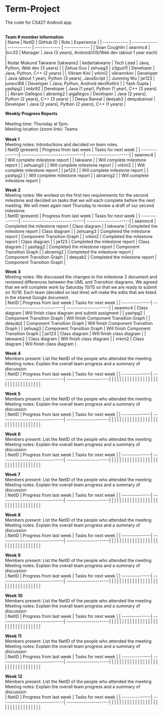 # Term-Project
The code for CS427 Android app. 
<br/>
<br/>

<b>Team # member information</b>
<br/>
| Name                  | NetID         | GitHub ID     | Role          | Experience                                              |
| -------------         | ------------- | ------------  | ------------- | -------------                                           |
| Sean Coughlin         | seanmc4       | Scc33         | Manager              | Java (3 years), Android/iOS/Web dev (about 1 year each) |            
| Kedar Mukund Takwane  |takwane2       | kedartakwane  | Tech Lead              | Java, Python, Web dev (3 years)                         |
| Zehua Guo             | zehuag3       | z3guo11       | Developer              | Java, Python, C++ (2 years)                             |
| Vikram Kini           | vrkini2       | vikramrkini   | Developer              | Java (about 1 year), Python (3 years), JavaScript       |
| Junming Wu            | jw123         | junwu168      | Developer              | Java, Python, Android dev(Kotlin)                                                |
| Yash Gupta            | yashpg2       | imbr92        | Developer              | Java (1 year), Python (1 year), C++ (3 years)           |
| Abram Gallegos        | abramig2      | aigallegos    | Developer              | Java (2 years), Python (2 years), C++ (3 years)         |
| Deeya Bansal          | deeyab2       | deeyabansal   | Developer              | Java (2 years), Python (2 years), C++ (1 years)         |
<br/>


<b>Weekly Progress Reports</b>
</br> 
</br>
Meeting time: Thursday at 5pm.
</br> 
Meeting location (zoom link): Teams
</br> 
</br>
<b>Week 1</b>
</br>
Meeting notes: Introductions and decided on team roles.
</br>
| NetID (present)         | Progress from last week         | Tasks for next week   |
| ---------------| --------------------------------| ----------------------|
| seanmc4               |                                 | Will complete milestone report                      |
| takwane        |                                 | Will complete milestone report                       |
| zehuang3               |                                 | Will complete milestone report                       |
| vrkini2              |                                 | Will complete milestone report                       |
| jw123              |                                 | Will complete milestone report                       |
| yashpg2              |                                 | Will complete milestone report                        |
| abramig2              |                                 | Will complete milestone report                        |
</br>

<b>Week 2</b>
</br>
Meeting notes: We worked on the first two requirements for the second milestone and decided on tasks that we will each complete before the next meeting. We will meet again next Thursday to review a draft of our second milestone.
</br>
| NetID (present)          | Progress from last week         | Tasks for next week   |
| ---------------| --------------------------------| ----------------------|
| seanmc4               | Completed the milestone report                                | Class diagram                      |
| takwane               | Completed the milestone report                                  | Class diagram                      |
| zehuang3               | Completed the milestone report                                  | Component Transition Graph                      |
| vrkini2               | Completed the milestone report                                  | Class diagram                      |
| jw123               | Completed the milestone report                                  | Class diagram                      |
| yashpg2               | Completed the milestone report                                  | Component Transition Graph                      |
| abramig2               | Completed the milestone report                                  | Component Transition Graph                      |
| deeyab2               | Completed the milestone report                                  | Component Transition Graph                      |
</br>


<b>Week 3</b>
</br>
Meeting notes: We discussed the changes to the milestone 2 document and reviewed differences between the UML and Transition diagrams. We agreed that we will complete work by Saturday 10/15 so that we are ready to submit on 10/16. Each team (decided on last time) will make the edits that are listed in the shared Google document.
</br>
| NetID          | Progress from last week         | Tasks for next week   |
| ---------------| --------------------------------| ----------------------|
| seanmc4               | Class diagram                                | Will finish class diagram and submit assigment                      |
| yashpg2               | Component Transition Graph                                | Will finish Component Transition Graph                       |
| deeyab2               | Component Transition Graph                                | Will finish Component Transition Graph                       |
| zehuag3               | Component Transition Graph                                | Will finish Component Transition Graph                       |
| jw123               | Class diagram                                | Will finish class diagram                       |
| takwane2               | Class diagram                                | Will finish class diagram                       |
| vrkini2               | Class diagram                                | Will finish class diagram                       |
</br>


<b>Week 4</b>
</br>
Members present: List the NetID of the people who attended the meeting
</br>
Meeting notes: Explain the overall team progress and a summary of discussion
</br>
| NetID          | Progress from last week         | Tasks for next week   |
| ---------------| --------------------------------| ----------------------|
|                |                                 |                       |
|                |                                 |                       |
|                |                                 |                       |
|                |                                 |                       |
|                |                                 |                       |
|                |                                 |                       |
|                |                                 |                       |
|                |                                 |                       |
</br>


<b>Week 5</b>
</br>
Members present: List the NetID of the people who attended the meeting
</br>
Meeting notes: Explain the overall team progress and a summary of discussion
</br>
| NetID          | Progress from last week         | Tasks for next week   |
| ---------------| --------------------------------| ----------------------|
|                |                                 |                       |
|                |                                 |                       |
|                |                                 |                       |
|                |                                 |                       |
|                |                                 |                       |
|                |                                 |                       |
|                |                                 |                       |
|                |                                 |                       |
</br>


<b>Week 6</b>
</br>
Members present: List the NetID of the people who attended the meeting
</br>
Meeting notes: Explain the overall team progress and a summary of discussion
</br>
| NetID          | Progress from last week         | Tasks for next week   |
| ---------------| --------------------------------| ----------------------|
|                |                                 |                       |
|                |                                 |                       |
|                |                                 |                       |
|                |                                 |                       |
|                |                                 |                       |
|                |                                 |                       |
|                |                                 |                       |
|                |                                 |                       |
</br>


<b>Week 7</b>
</br>
Members present: List the NetID of the people who attended the meeting
</br>
Meeting notes: Explain the overall team progress and a summary of discussion
</br>
| NetID          | Progress from last week         | Tasks for next week   |
| ---------------| --------------------------------| ----------------------|
|                |                                 |                       |
|                |                                 |                       |
|                |                                 |                       |
|                |                                 |                       |
|                |                                 |                       |
|                |                                 |                       |
|                |                                 |                       |
|                |                                 |                       |
</br>


<b>Week 8</b>
</br>
Members present: List the NetID of the people who attended the meeting
</br>
Meeting notes: Explain the overall team progress and a summary of discussion
</br>
| NetID          | Progress from last week         | Tasks for next week   |
| ---------------| --------------------------------| ----------------------|
|                |                                 |                       |
|                |                                 |                       |
|                |                                 |                       |
|                |                                 |                       |
|                |                                 |                       |
|                |                                 |                       |
|                |                                 |                       |
|                |                                 |                       |
</br>


<b>Week 9</b>
</br>
Members present: List the NetID of the people who attended the meeting
</br>
Meeting notes: Explain the overall team progress and a summary of discussion
</br>
| NetID          | Progress from last week         | Tasks for next week   |
| ---------------| --------------------------------| ----------------------|
|                |                                 |                       |
|                |                                 |                       |
|                |                                 |                       |
|                |                                 |                       |
|                |                                 |                       |
|                |                                 |                       |
|                |                                 |                       |
|                |                                 |                       |
</br>


<b>Week 10</b>
</br>
Members present: List the NetID of the people who attended the meeting
</br>
Meeting notes: Explain the overall team progress and a summary of discussion
</br>
| NetID          | Progress from last week         | Tasks for next week   |
| ---------------| --------------------------------| ----------------------|
|                |                                 |                       |
|                |                                 |                       |
|                |                                 |                       |
|                |                                 |                       |
|                |                                 |                       |
|                |                                 |                       |
|                |                                 |                       |
|                |                                 |                       |
</br>


<b>Week 11</b>
</br>
Members present: List the NetID of the people who attended the meeting
</br>
Meeting notes: Explain the overall team progress and a summary of discussion
</br>
| NetID          | Progress from last week         | Tasks for next week   |
| ---------------| --------------------------------| ----------------------|
|                |                                 |                       |
|                |                                 |                       |
|                |                                 |                       |
|                |                                 |                       |
|                |                                 |                       |
|                |                                 |                       |
|                |                                 |                       |
|                |                                 |                       |
</br>


<b>Week 12</b>
</br>
Members present: List the NetID of the people who attended the meeting
</br>
Meeting notes: Explain the overall team progress and a summary of discussion
</br>
| NetID          | Progress from last week         | Tasks for next week   |
| ---------------| --------------------------------| ----------------------|
|                |                                 |                       |
|                |                                 |                       |
|                |                                 |                       |
|                |                                 |                       |
|                |                                 |                       |
|                |                                 |                       |
|                |                                 |                       |
|                |                                 |                       |
</br>
